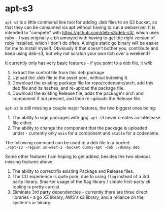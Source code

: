# apt-s3

`apt-s3` is a little command line tool for adding .deb files to an S3 bucket, so that they can be consumed via apt without having to run a webserver.
It is intended to "compete" with https://github.com/deb-s3/deb-s3/, which uses ruby - I was originally a bit annoyed with having to get the right version of ruby installed, which I don't do often. A single static go binary will be easier for me to install myself. Obviously if that doesn't bother you, contribute and keep using deb-s3, but why not scratch your own itch over a weekend?

It currently only has very basic features - if you point to a deb file, it will:

1. Extract the control file from this deb package
2. Upload the .deb file to the asset pool, without indexing it.
3. Download the existing package file for repo/codename/arch, add this deb file and its hashes, and re-upload the package file.
4. Download the existing Release file, adds the package's arch and component if not present, and then re-uploads the Release file.

`apt-s3` is still missing a couple major features, the two biggest ones being:

1. The ability to sign packages with gpg. `apt-s3` never creates an InRelease file either.
2. The ability to change the component that the package is uploaded under - currently only `main` for a component and `stable` for a codename.

The following command can be used to a deb file to a bucket:  
`./apt-s3 -region us-west-2 -bucket dummy-apt -deb ./dummy.deb`  


Some other features I am hoping to get added, besides the two obvious missing features above:   
1. The ability to correct/fix existing Package and Release files.  
2. The CLI experience is quite poor, due to using `flag` instead of a 3rd party library. Smarter usage of the flag library / simple first-party cli tooling is pretty curcial.  
3. Eliminate 3rd party dependencies - currently there are three direct libraries - a go XZ library, AWS's s3 library, and a reliance on the system's `ar` binary.   

